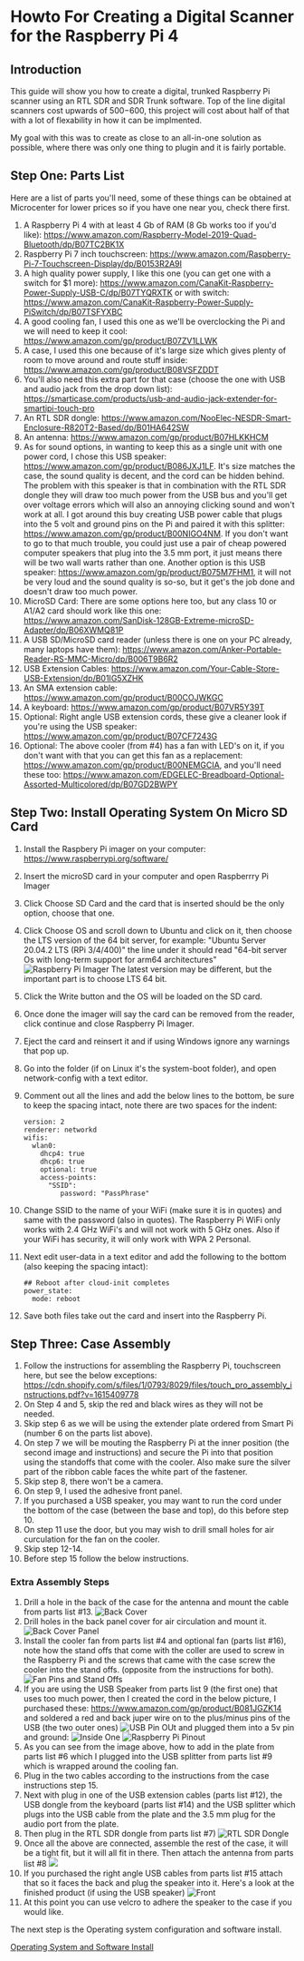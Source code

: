 # Howto For Creating a Digital Scanner for the Raspberry Pi 4

## Introduction

This guide will show you how to create a digital, trunked Raspberry Pi scanner using an RTL SDR and SDR Trunk software.  Top of the line digital scanners cost upwards of $500-$600, this project will cost about half of that with a lot of flexability in how it can be implmented. 

My goal with this was to create as close to an all-in-one solution as possible, where there was only one thing to plugin and it is fairly portable.

## Step One: Parts List

Here are a list of parts you'll need, some of these things can be obtained at Microcenter for lower prices so if you have one near you, check there first.

1. A Raspberry Pi 4 with at least 4 Gb of RAM (8 Gb works too if you'd like): https://www.amazon.com/Raspberry-Model-2019-Quad-Bluetooth/dp/B07TC2BK1X
2. Raspberry Pi 7 inch touchscreen: https://www.amazon.com/Raspberry-Pi-7-Touchscreen-Display/dp/B0153R2A9I
3. A high quality power supply, I like this one (you can get one with a switch for $1 more): https://www.amazon.com/CanaKit-Raspberry-Power-Supply-USB-C/dp/B07TYQRXTK or with switch: https://www.amazon.com/CanaKit-Raspberry-Power-Supply-PiSwitch/dp/B07TSFYXBC
4. A good cooling fan, I used this one as we'll be overclocking the Pi and we will need to keep it cool: https://www.amazon.com/gp/product/B07ZV1LLWK 
5. A case, I used this one because of it's large size which gives plenty of room to move around and route stuff inside: https://www.amazon.com/gp/product/B08VSFZDDT
6. You'll also need this extra part for that case (choose the one with USB and audio jack from the drop down list): https://smarticase.com/products/usb-and-audio-jack-extender-for-smartipi-touch-pro
7. An RTL SDR dongle: https://www.amazon.com/NooElec-NESDR-Smart-Enclosure-R820T2-Based/dp/B01HA642SW
8. An antenna: https://www.amazon.com/gp/product/B07HLKKHCM
9. As for sound options, in wanting to keep this as a single unit with one power cord, I chose this USB speaker: https://www.amazon.com/gp/product/B086JXJ1LF. It's size matches the case, the sound quality is decent, and the cord can be hidden behind.  The problem with this speaker is that in combination with the RTL SDR dongle they will draw too much power from the USB bus and you'll get over voltage errors which will also an annoying clicking sound and won't work at all. I got around this buy creating USB power cable that plugs into the 5 volt and ground pins on the Pi and paired it with this splitter: https://www.amazon.com/gp/product/B00NIGO4NM.  If you don't want to go to that much trouble, you could just use a pair of cheap powered computer speakers that plug into the 3.5 mm port, it just means there will be two wall warts rather than one.  Another option is this USB speaker: https://www.amazon.com/gp/product/B075M7FHM1, it will not be very loud and the sound quality is so-so, but it get's the job done and doesn't draw too much power.
10. MicroSD Card: There are some options here too, but any class 10 or A1/A2 card should work like this one: 
https://www.amazon.com/SanDisk-128GB-Extreme-microSD-Adapter/dp/B06XWMQ81P
11. A USB SD/MicroSD card reader (unless there is one on your PC already, many laptops have them): https://www.amazon.com/Anker-Portable-Reader-RS-MMC-Micro/dp/B006T9B6R2
12. USB Extension Cables: https://www.amazon.com/Your-Cable-Store-USB-Extension/dp/B01IG5XZHK
13. An SMA extension cable: https://www.amazon.com/gp/product/B00COJWKGC
14. A keyboard: https://www.amazon.com/gp/product/B07VR5Y39T
15. Optional: Right angle USB extension cords, these give a cleaner look if you're using the USB speaker: https://www.amazon.com/gp/product/B07CF7243G
16. Optional: The above cooler (from #4) has a fan with LED's on it, if you don't want with that you can get this fan as a replacement: https://www.amazon.com/gp/product/B00NEMGCIA, and you'll need these too: https://www.amazon.com/EDGELEC-Breadboard-Optional-Assorted-Multicolored/dp/B07GD2BWPY

## Step Two: Install Operating System On Micro SD Card

1. Install the Raspbery Pi imager on your computer: https://www.raspberrypi.org/software/
2. Insert the microSD card in your computer and open Raspberrry Pi Imager
3. Click Choose SD Card and the card that is inserted should be the only option, choose that one.
4. Click Choose OS and scroll down to Ubuntu and click on it, then choose the LTS version of the 64 bit server, for example: "Ubuntu Server 20.04.2 LTS (RPi 3/4/400)" the line under it should read "64-bit server Os with long-term support for arm64 architectures" ![Raspberry Pi Imager](/images/piImager.png) The latest version may be different, but the important part is to choose LTS 64 bit.
5. Click the Write button and the OS will be loaded on the SD card.
6. Once done the imager will say the card can be removed from the reader, click continue and close Raspberry Pi Imager.
7. Eject the card and reinsert it and if using Windows ignore any warnings that pop up.  
8. Go into the folder (if on Linux it's the system-boot folder), and open network-config with a text editor.
9. Comment out all the lines and add the below lines to the bottom, be sure to keep the spacing intact, note there are two spaces for the indent:

       version: 2
       renderer: networkd
       wifis:
         wlan0:
           dhcp4: true
           dhcp6: true
           optional: true
           access-points:
             "SSID":
                password: "PassPhrase"
                
10. Change SSID to the name of your WiFi (make sure it is in quotes) and same with the password (also in quotes).  The Raspberry Pi WiFi only works with 2.4 GHz WiFi's and will not work with 5 GHz ones.  Also if your WiFi has security, it will only work with WPA 2 Personal.
11. Next edit user-data in a text editor and add the following to the bottom (also keeping the spacing intact):

        ## Reboot after cloud-init completes
        power_state:
          mode: reboot

12. Save both files take out the card and insert into the Raspberry Pi.

## Step Three: Case Assembly
1. Follow the instructions for assembling the Raspberry Pi, touchscreen here, but see the below exceptions: https://cdn.shopify.com/s/files/1/0793/8029/files/touch_pro_assembly_instructions.pdf?v=1615409778
2. On Step 4 and 5, skip the red and black wires as they will not be needed.
3. Skip step 6 as we will be using the extender plate ordered from Smart Pi (number 6 on the parts list above).
4. On step 7 we will be mouting the Raspberry Pi at the inner position (the second image and instructions) and secure the Pi into that position using the standoffs that come with the cooler.  Also make sure the silver part of the ribbon cable faces the white part of the fastener.
5. Skip step 8, there won't be a camera.
6. On step 9, I used the adhesive front panel.
7. If you purchased a USB speaker, you may want to run the cord under the bottom of the case (between the base and top), do this before step 10.
8. On step 11 use the door, but you may wish to drill small holes for air curculation for the fan on the cooler.
9. Skip step 12-14.
10. Before step 15 follow the below instructions.

### Extra Assembly Steps
1. Drill a hole in the back of the case for the antenna and mount the cable from parts list #13. ![Back Cover](/images/backCover.jpg)
2. Drill holes in the back panel cover for air circulation and mount it. ![Back Cover Panel](/images/backCoverPanel.jpg)
3. Install the cooler fan from parts list #4 and optional fan (parts list #16), note how the stand offs that come with the coller are used to screw in the Raspberry Pi and the screws that came with the case screw the cooler into the stand offs. (opposite from the instructions for both).   ![Fan Pins and Stand Offs](/images/fanPins.jpg)
4. If you are using the USB Speaker from parts list 9 (the first one) that uses too much power, then I created the cord in the below picture, I purchased these: https://www.amazon.com/gp/product/B081JGZK14 and soldered a red and back juper wire on to the plus/minus pins of the USB (the two outer ones) ![USB Pin OUt](https://external-content.duckduckgo.com/iu/?u=http%3A%2F%2Fpinouts.ru%2Fvisual%2FUSB.jpg&f=1&nofb=1) and plugged them into a 5v pin and ground: ![Inside One](/images/insideOne.jpg) ![Raspberry Pi Pinout](https://maker.pro/storage/g9KLAxU/g9KLAxUiJb9e4Zp1xcxrMhbCDyc3QWPdSunYAoew.png)
5. As you can see from the image above, how to add in the plate from parts list #6 which I plugged into the USB splitter from parts list #9 which is wrapped around the cooling fan.
6. Plug in the two cables according to the instructions from the case instructions step 15.
7. Next with plug in one of the USB extension cables (parts list #12), the USB dongle from the keyboard (parts list #14) and the USB splitter which plugs into the USB cable from the plate and the 3.5 mm plug for the audio port from the plate.
8. Then plug in the RTL SDR dongle from parts list #7) ![RTL SDR Dongle](/images/sdrInside.jpg)
9. Once all the above are connected, assemble the rest of the case, it will be a tight fit, but it will all fit in there. Then attach the antenna from parts list #8 ![](/images/back.jpg)
10. If you purchased the right angle USB cables from parts list #15 attach that so it faces the back and plug the speaker into it.  Here's a look at the finished product (if using the USB speaker) ![Front](/images/front.jpg)
11. At this point you can use velcro to adhere the speaker to the case if you would like.

The next step is the Operating system configuration and software install.

[Operating System and Software Install](os-install.md)
